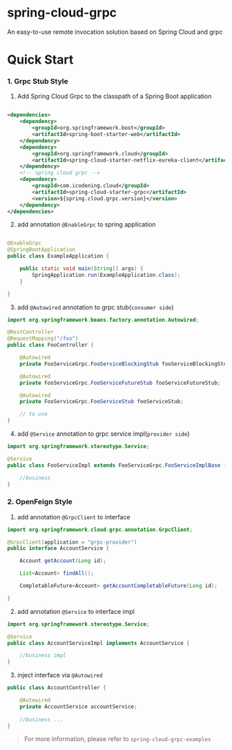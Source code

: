 # spring-cloud-grpc

An easy-to-use remote invocation solution based on Spring Cloud and grpc

# Quick Start

### 1. Grpc Stub Style

1. Add Spring Cloud Grpc to the classpath of a Spring Boot application

````xml

<dependencies>
    <dependency>
        <groupId>org.springframework.boot</groupId>
        <artifactId>spring-boot-starter-web</artifactId>
    </dependency>
    <dependency>
        <groupId>org.springframework.cloud</groupId>
        <artifactId>spring-cloud-starter-netflix-eureka-client</artifactId>
    </dependency>
    <!-- spring cloud grpc -->
    <dependency>
        <groupId>com.icodening.cloud</groupId>
        <artifactId>spring-cloud-starter-grpc</artifactId>
        <version>${spring.cloud.grpc.version}</version>
    </dependency>
</dependencies>
````

2. add annotation ``@EnableGrpc`` to spring application

````java

@EnableGrpc
@SpringBootApplication
public class ExampleApplication {

    public static void main(String[] args) {
        SpringApplication.run(ExampleApplication.class);
    }

}
````

3. add ``@Autowired`` annotation to grpc stub(``consumer side``)

````java
import org.springframework.beans.factory.annotation.Autowired;

@RestController
@RequestMapping("/foo")
public class FooController {

    @Autowired
    private FooServiceGrpc.FooServiceBlockingStub fooServiceBlockingStub;

    @Autowired
    private FooServiceGrpc.FooServiceFutureStub fooServiceFutureStub;

    @Autowired
    private FooServiceGrpc.FooServiceStub fooServiceStub;

    // to use
}
````

4. add ``@Service`` annotation to grpc service impl(``provider side``)

````java
import org.springframework.stereotype.Service;

@Service
public class FooServiceImpl extends FooServiceGrpc.FooServiceImplBase {

    //business
}
````

### 2. OpenFeign Style

1. add annotation ``@GrpcClient`` to interface

````java
import org.springframework.cloud.grpc.annotation.GrpcClient;

@GrpcClient(application = "grpc-provider")
public interface AccountService {

    Account getAccount(Long id);

    List<Account> findAll();

    CompletableFuture<Account> getAccountCompletableFuture(Long id);

}
````

2. add annotation ``@Service`` to interface impl

````java
import org.springframework.stereotype.Service;

@Service
public class AccountServiceImpl implements AccountService {

    //business impl
}
````

3. inject interface via ``@Autowired``
````java
public class AccountController {

    @Autowired
    private AccountService accountService;
    
    //business ...
}

````
> For more information, please refer to ``spring-cloud-grpc-examples``